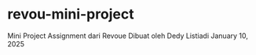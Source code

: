 # revou-mini-project
Mini Project Assignment dari Revoue
Dibuat oleh Dedy Listiadi January 10, 2025
